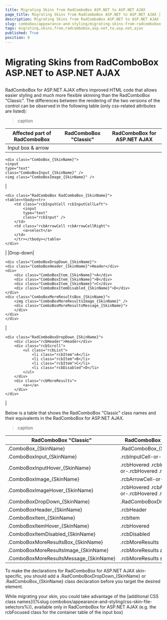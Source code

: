 ```yaml
---
title: Migrating Skins from RadComboBox ASP.NET to ASP.NET AJAX
page_title: Migrating Skins from RadComboBox ASP.NET to ASP.NET AJAX | UI for ASP.NET AJAX Documentation
description: Migrating Skins from RadComboBox ASP.NET to ASP.NET AJAX
slug: combobox/appearance-and-styling/migrating-skins-from-radcombobox-asp.net-to-asp.net-ajax
tags: migrating,skins,from,radcombobox,asp.net,to,asp.net,ajax
published: True
position: 0
---
```


# Migrating Skins from RadComboBox ASP.NET to ASP.NET AJAX



## 

RadComboBox for ASP.NET AJAX offers improved HTML code that allows easier styling and much more flexible skinning than the RadComboBox "Classic". The differences between the rendering of the two versions of the control can be observed in the following table (only css-related attributes are listed):


>caption  

| Affected part of RadComboBox | RadComboBox "Classic" | RadComboBox for ASP.NET AJAX |
| ------ | ------ | ------ |
|Input box & arrow|

````ASPNET
<div class="ComboBox_{SkinName}">
<input
type="text"
class="ComboBoxInput_{SkinName}" />
<img class="ComboBoxImage_{SkinName}" />
````

|

````ASPNET
<div class="RadComboBox RadComboBox_{SkinName}">
<table><tbody><tr>
	<td class="rcbInputCell rcbInputCellLeft">
		<input
		type="text"
		class="rcbInput" />
	</td>
	<td class="rcbArrowCell rcbArrowCellRight">
		<a>select</a>
	</td>
	</tr></tbody></table>
</div>
````

|
|Drop-down|

````ASPNET
<div class="ComboBoxDropDown_{SkinName}">
<div class="ComboBoxHeader_{SkinName}">Header</div>
<div>
	<div class="ComboBoxItem_{SkinName}">A</div>
	<div class="ComboBoxItem_{SkinName}">B</div>
	<div class="ComboBoxItem_{SkinName}">C</div>
	<div class="ComboBoxItemDisabled_{SkinName}">D</div>
</div>
<div class="ComboBoxMoreResultsBox_{SkinName}">
	<img class="ComboBoxMoreResultsImage_{SkinName}" />
	<div class="ComboBoxMoreResultsMessage_{SkinName}">
	</div>
</div>
</div>
````

|

````ASPNET
<div class="RadComboBoxDropDown_{SkinName}">
	<div class="rcbHeader">Header</div>
	<div class="rcbScroll">
		<ul class="rcbList">
			<li class="rcbItem">A</li>
			<li class="rcbItem">B</li>
			<li class="rcbItem">C</li>
			<li class="rcbDisabled">D</li>
		</ul>
	</div>
	<div class="rcbMoreResults">
		<a></a>
	</div>
</div>
````

|

Below is a table that shows the RadComboBox "Classic" class names and their equivalents in the RadComboBox for ASP.NET AJAX.


>caption  

| RadComboBox "Classic" | RadComboBox for ASP.NET AJAX |
| ------ | ------ |
|.ComboBox_{SkinName}|.RadComboBox_{SkinName}|
|.ComboBoxInput_{SkinName}|.rcbInputCell-or-.rcbInput|
|.ComboBoxInputHover_{SkinName}|.rcbHovered .rcbInputCell-or-.rcbHovered .rcbInput|
|.ComboBoxImage_{SkinName}|.rcbArrowCell-or-.rcbArrowCell a|
|.ComboBoxImageHover_{SkinName}|.rcbHovered .rcbArrowCell-or-.rcbHovered .rcbArrowCell a|
|.ComboBoxDropDown_{SkinName}|.RadComboBoxDropDown_{SkinName}|
|.ComboBoxHeader_{SkinName}|.rcbHeader|
|.ComboBoxItem_{SkinName}|.rcbItem|
|.ComboBoxItemHover_{SkinName}|.rcbHovered|
|.ComboBoxItemDisabled_{SkinName}|.rcbDisabled|
|.ComboBoxMoreResultsBox_{SkinName}|.rcbMoreResults|
|.ComboBoxMoreResultsImage_{SkinName}|.rcbMoreResults a|
|.ComboBoxMoreResultsMessage_{SkinName}|.rcbMoreResults span|

To make the declarations for RadComboBox for ASP.NET AJAX skin-specific, you should add a .RadComboBoxDropDown_{SkinName} or .RadComboBox_{SkinName} class declaration before you target the desired element.

While migrating your skin, you could take advantage of the [additional CSS class names]({%slug combobox/appearance-and-styling/css-skin-file-selectors%}), available only in RadComboBox for ASP.NET AJAX (e.g. the rcbFocused class for the container table of the input box)
